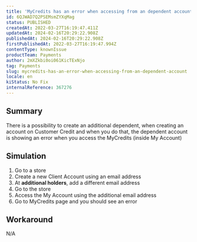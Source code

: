 ```yaml
---
title: 'MyCredits has an error when accessing from an dependent account'
id: 6QJWAD7Q2PSEMsmZYXqMag
status: PUBLISHED
createdAt: 2022-03-27T16:19:47.411Z
updatedAt: 2024-02-16T20:29:22.908Z
publishedAt: 2024-02-16T20:29:22.908Z
firstPublishedAt: 2022-03-27T16:19:47.994Z
contentType: knownIssue
productTeam: Payments
author: 2mXZkbi0oi061KicTExNjo
tag: Payments
slug: mycredits-has-an-error-when-accessing-from-an-dependent-account
locale: en
kiStatus: No Fix
internalReference: 367276
---
```


## Summary


There is a possibility to create an additional dependent, when creating an account on Customer Credit and when you do that, the dependent account is showing an error when you access the MyCredits (inside My Account)



## Simulation


1. Go to a store
2. Create a new Client Account using an email address
3. At **additional holders**, add a different email address
4. Go to the store
5. Access the My Account using the additional email address
6. Go to MyCredits page and you should see an error



## Workaround


N/A

